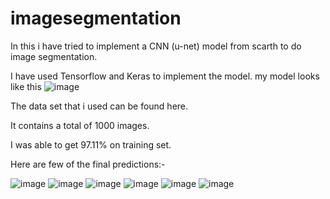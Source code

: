 # imagesegmentation
In this i have tried to implement a CNN (u-net) model from scarth to do image segmentation.

I have used Tensorflow and Keras to implement the model.
my model looks like this
![image](https://user-images.githubusercontent.com/57533959/134364191-4d7f422e-88a6-487d-88ad-f66498f574ec.png)


The data set that i used can be found here.

It contains a total of 1000 images.

I was able to get 97.11% on training set.

Here are few of the final predictions:-
  
![image](https://user-images.githubusercontent.com/57533959/134363569-0e9316f3-26e7-4685-9172-a6c611e22e18.png)
![image](https://user-images.githubusercontent.com/57533959/134363615-224057e7-7422-4f12-9d5b-d07eef4cee39.png)
![image](https://user-images.githubusercontent.com/57533959/134363647-47fbeb37-1054-4b83-965c-5d15e920460a.png)
![image](https://user-images.githubusercontent.com/57533959/134363668-ca48578d-3684-4970-a02b-aa2d64e2e0fd.png)
![image](https://user-images.githubusercontent.com/57533959/134363684-1b05a3e3-663a-4426-b450-280f36130103.png)
![image](https://user-images.githubusercontent.com/57533959/134363700-e0176eb1-0af3-40b1-8381-c132157999d2.png)

